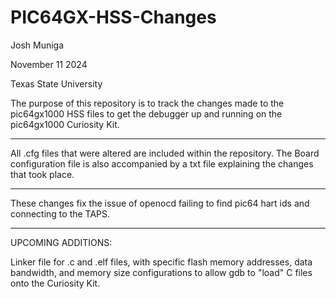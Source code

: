 # PIC64GX-HSS-Changes

Josh Muniga


November 11 2024


Texas State University

 
The purpose of this repository is to track the changes made 
to the pic64gx1000 HSS files to get the debugger up and running on the 
pic64gx1000 Curiosity Kit.

-----------------------------------------------------------------------

All .cfg files that were altered are included within the repository. The Board 
configuration file is also accompanied by a txt file explaining the changes that took place.

----------------------------------------------------------------------------------------------

These changes fix the issue of openocd failing to find pic64 hart ids and connecting
to the TAPS. 


---------------------------------------------------------------------------------------
UPCOMING ADDITIONS:

Linker file for .c and .elf files, with specific flash memory addresses, data bandwidth, and
memory size configurations to allow gdb to "load" C files onto the Curiosity Kit.

 

